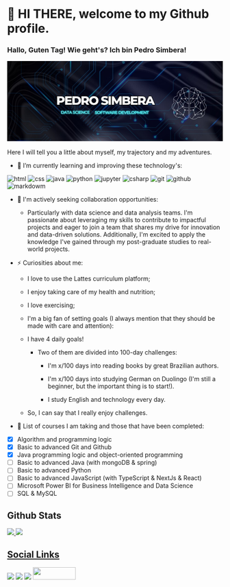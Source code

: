 # 👋 HI THERE, welcome to my Github profile.

### Hallo, Guten Tag! Wie geht's? Ich bin Pedro Simbera!
<!-- IMG -->
![Meu nome em uma imagem](img/psimg.jpeg)
 


<!-- Learning and improving -->
Here I will tell you a little about myself, my trajectory and my adventures.

- 🌱 I’m currently learning and improving these technology's:




<!-- Skills -->
<div>
<img src="https://cdn.jsdelivr.net/gh/devicons/devicon/icons/html5/html5-plain-wordmark.svg" alt="html" height="35px" width="35px" />   
<img src="https://cdn.jsdelivr.net/gh/devicons/devicon/icons/css3/css3-original-wordmark.svg" alt="css" height="35px" width="35px" />   
<img src="https://cdn.jsdelivr.net/gh/devicons/devicon/icons/java/java-original-wordmark.svg" alt="java" height="35px" width="35px" />  
<img src="https://cdn.jsdelivr.net/gh/devicons/devicon/icons/python/python-original-wordmark.svg" alt="python" height="35px" width="35px" />    
<img src="https://cdn.jsdelivr.net/gh/devicons/devicon/icons/jupyter/jupyter-original-wordmark.svg" alt="jupyter"  height="35px" width="35px" />    
<img src="https://cdn.jsdelivr.net/gh/devicons/devicon/icons/csharp/csharp-original.svg" alt="csharp" height="35px" width="35px" /> 
<img src="https://cdn.jsdelivr.net/gh/devicons/devicon/icons/git/git-original-wordmark.svg" alt="git" height="35px" width="35px" />
<img src="https://cdn.jsdelivr.net/gh/devicons/devicon/icons/github/github-original-wordmark.svg" alt="github" height="35px" width="35px" />  
<img src="https://cdn.jsdelivr.net/gh/devicons/devicon/icons/markdown/markdown-original.svg" alt="markdowm" height="35px" width="35px"/
<img src="https://cdn.jsdelivr.net/gh/devicons/devicon/icons/vscode/vscode-original-wordmark.svg" alt="vscode" height="35px" width="35px" /> 
<div>

<!-- about me -->
- 👯 I'm actively seeking collaboration opportunities:

  -  Particularly with data science and data analysis teams. I'm passionate about leveraging my skills to contribute to impactful projects and eager to join a team that shares my drive for innovation and data-driven solutions. Additionally, I'm excited to apply the knowledge I've gained through my post-graduate studies to real-world projects.


- ⚡ Curiosities about me:
   - I love to use the Lattes curriculum platform; 
 
   - I enjoy taking care of my health and nutrition;
 
   - I love exercising;

   - I'm a big fan of setting goals (I always mention that they should be made with care and attention):

    - I have 4 daily goals!
 
      - Two of them are divided into 100-day challenges:
 
        - I'm x/100 days into reading books by great Brazilian authors.
  
        - I'm x/100 days into studying German on Duolingo (I'm still a beginner, but the important thing is to start!).
  
        - I study English and technology every day. 

  - So, I can say that I really enjoy challenges.

- 🔭 List of courses I am taking and those that have been completed:
- [x] Algorithm and programming logic 
- [x] Basic to advanced Git and Github 
- [x] Java programming logic and object-oriented programming
- [ ] Basic to advanced Java (with mongoDB & spring)
- [ ] Basic to advanced Python
- [ ] Basic to advanced JavaScript (with TypeScript & NextJs & React)
- [ ] Microsoft Power BI for Business Intelligence and Data Science
- [ ] SQL & MySQL
 
 <!-- Status -->
 ## Github Stats
<div>
<a href="[https://github](https://github.com/PedroSimbera)">
<img height="180em" src="https://github-readme-stats.vercel.app/api/top-langs/?username=PedroSimbera&layout=compact&langs_count=16&theme=dark"/>
<img height="180em" src="https://github-readme-stats.vercel.app/api?username=PedroSimbera&show_icons=true&theme=dark&include_all_commits=true&count_private=true"/>
</div>
 
 <!-- Social links -->
 ## Social Links
<div>
<a href="https://www.instagram.com/pedrosimbera/" target="_blank"><img src="https://img.shields.io/badge/-Instagram-%23E4405F?style=for-the-badge&logo=instagram&logoColor=white"></a> 
<a href = "pedrosimbera@hotmail.com" target="_blank"><img src="https://img.shields.io/badge/Gmail-D14836?style=for-the-badge&logo=gmail&logoColor=white"></a> 
<a href="https://www.linkedin.com/in/pedro-simbera-b90040170/" target="_blank"><img src="https://img.shields.io/badge/-LinkedIn-%230077B5?style=for-the-badge&logo=linkedin&logoColor=white"></a>   
<a href="http://lattes.cnpq.br/0039169774814014" target="_blank"><img src="https://img.shields.io/badge/-Lattes-yellow" width="100px" height="29px"></a>
</div>

